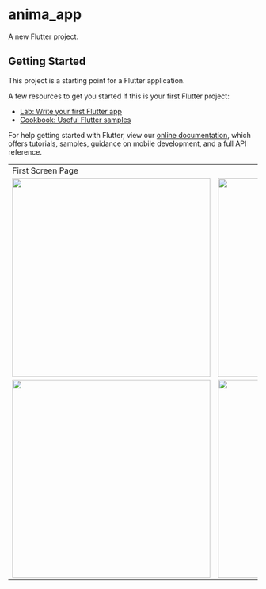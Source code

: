 # anima_app

A new Flutter project.

## Getting Started

This project is a starting point for a Flutter application.

A few resources to get you started if this is your first Flutter project:

- [Lab: Write your first Flutter app](https://flutter.dev/docs/get-started/codelab)
- [Cookbook: Useful Flutter samples](https://flutter.dev/docs/cookbook)

For help getting started with Flutter, view our
[online documentation](https://flutter.dev/docs), which offers tutorials,
samples, guidance on mobile development, and a full API reference.


<table>
  <tr>
    <td>First Screen Page</td>
     <td></td>
     <td></td>
  </tr>
  <tr>
    <td><img src="https://user-images.githubusercontent.com/65761533/107284170-09e2d080-6a66-11eb-86b0-52858eba7936.png"  height=400></td>
    <td><img src="https://user-images.githubusercontent.com/65761533/107284188-10714800-6a66-11eb-9825-3610f9ec6835.png"  height=400></td>
    <td><img src="https://user-images.githubusercontent.com/65761533/107284203-15ce9280-6a66-11eb-9039-e502509c6a67.png"  height=400></td>
  </tr>
  <tr>
     <td><img src="https://user-images.githubusercontent.com/65761533/107284223-1f57fa80-6a66-11eb-8c11-263bccd160e6.png"  height=400></td>
    <td><img src="https://user-images.githubusercontent.com/65761533/107284245-27b03580-6a66-11eb-9701-1be6bf16a7b5.png"  height=400></td>
   </tr>
 </table>

